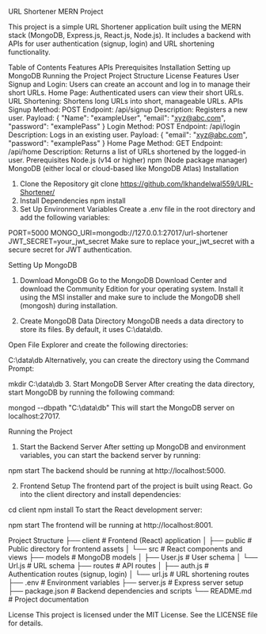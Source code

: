 URL Shortener MERN Project



This project is a simple URL Shortener application built using the MERN stack (MongoDB, Express.js, React.js, Node.js). It includes a backend with APIs for user authentication (signup, login) and URL shortening functionality.

Table of Contents
Features
APIs
Prerequisites
Installation
Setting up MongoDB
Running the Project
Project Structure
License
Features
User Signup and Login: Users can create an account and log in to manage their short URLs.
Home Page: Authenticated users can view their short URLs.
URL Shortening: Shortens long URLs into short, manageable URLs.
APIs
Signup
Method: POST
Endpoint: /api/signup
Description: Registers a new user.
Payload:
{
  "Name": "exampleUser",
  "email": "xyz@abc.com",
  "password": "examplePass"
}
Login
Method: POST
Endpoint: /api/login
Description: Logs in an existing user.
Payload:
{
  "email": "xyz@abc.com",
  "password": "examplePass"
}
Home Page
Method: GET
Endpoint: /api/home
Description: Returns a list of URLs shortened by the logged-in user.
Prerequisites
Node.js (v14 or higher)
npm (Node package manager)
MongoDB (either local or cloud-based like MongoDB Atlas)
Installation
1. Clone the Repository
git clone https://github.com/lkhandelwal559/URL-Shortener/
2. Install Dependencies
npm install
3. Set Up Environment Variables
Create a .env file in the root directory and add the following variables:

PORT=5000
MONGO_URI=mongodb://127.0.0.1:27017/url-shortener
JWT_SECRET=your_jwt_secret
Make sure to replace your_jwt_secret with a secure secret for JWT authentication.

Setting Up MongoDB
1. Download MongoDB
Go to the MongoDB Download Center and download the Community Edition for your operating system. Install it using the MSI installer and make sure to include the MongoDB shell (mongosh) during installation.

2. Create MongoDB Data Directory
MongoDB needs a data directory to store its files. By default, it uses C:\data\db.

Open File Explorer and create the following directories:

C:\data\db
Alternatively, you can create the directory using the Command Prompt:

mkdir C:\data\db
3. Start MongoDB Server
After creating the data directory, start MongoDB by running the following command:

mongod --dbpath "C:\data\db"
This will start the MongoDB server on localhost:27017.

Running the Project
1. Start the Backend Server
After setting up MongoDB and environment variables, you can start the backend server by running:

npm start
The backend should be running at http://localhost:5000.

2. Frontend Setup
The frontend part of the project is built using React. Go into the client directory and install dependencies:

cd client
npm install
To start the React development server:

npm start
The frontend will be running at http://localhost:8001.

Project Structure
├── client                # Frontend (React) application
│   ├── public            # Public directory for frontend assets
│   └── src               # React components and views
├── models                # MongoDB models
│   ├── User.js           # User schema
│   └── Url.js            # URL schema
├── routes                # API routes
│   ├── auth.js           # Authentication routes (signup, login)
│   └── url.js            # URL shortening routes
├── .env                  # Environment variables
├── server.js             # Express server setup
├── package.json          # Backend dependencies and scripts
└── README.md             # Project documentation


License
This project is licensed under the MIT License. See the LICENSE file for details.
